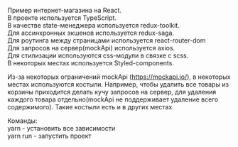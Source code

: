 Пример интернет-магазина на React.  
В проекте используется TypeScript.  
В качестве state-менеджера используется redux-toolkit.  
Для ассинхронных экшенов используется redux-saga.  
Для роутинга между страницами используется react-router-dom  
Для запросов на сервер(mockApi) используется axios.  
Для стилизации используются css-модули в связке с scss.  
В некоторых местах используется Styled-components.   

  
Из-за некоторых ограничений mockApi (https://mockapi.io/), в некоторых местах используются костыли. Например, чтобы удалить все товары из корзины приходится делать кучу запросов на сервер, для удаления каждого товара отдельно(mockApi не поддерживает удаление всего содержимого). Такие костыли есть и в других местах.  
  
    
      
Команды:  
yarn - установить все зависимости  
yarn run - запустить проект



